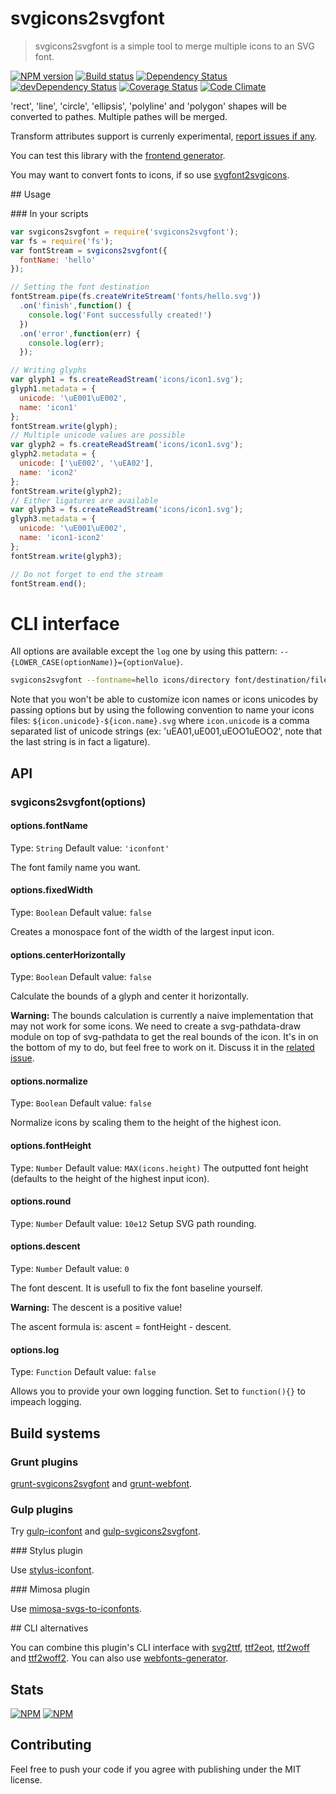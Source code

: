 # svgicons2svgfont
> svgicons2svgfont is a simple tool to merge multiple icons to an SVG font.

[![NPM version](https://badge.fury.io/js/svgicons2svgfont.png)](https://npmjs.org/package/svgicons2svgfont) [![Build status](https://secure.travis-ci.org/nfroidure/svgicons2svgfont.png)](https://travis-ci.org/nfroidure/svgicons2svgfont) [![Dependency Status](https://david-dm.org/nfroidure/svgicons2svgfont.png)](https://david-dm.org/nfroidure/svgicons2svgfont) [![devDependency Status](https://david-dm.org/nfroidure/svgicons2svgfont/dev-status.png)](https://david-dm.org/nfroidure/svgicons2svgfont#info=devDependencies) [![Coverage Status](https://coveralls.io/repos/nfroidure/svgicons2svgfont/badge.png?branch=master)](https://coveralls.io/r/nfroidure/svgicons2svgfont?branch=master) [![Code Climate](https://codeclimate.com/github/nfroidure/svgicons2svgfont.png)](https://codeclimate.com/github/nfroidure/svgicons2svgfont)

'rect', 'line', 'circle', 'ellipsis', 'polyline' and 'polygon' shapes will be
 converted to pathes. Multiple pathes will be merged.

Transform attributes support is currenly experimental,
 [report issues if any](https://github.com/nfroidure/svgicons2svgfont/issues/6).

You can test this library with the
 [frontend generator](http://nfroidure.github.io/svgiconfont/).

You may want to convert fonts to icons, if so use
 [svgfont2svgicons](https://github.com/nfroidure/svgifont2svgicons).

## Usage

### In your scripts
```js
var svgicons2svgfont = require('svgicons2svgfont');
var fs = require('fs');
var fontStream = svgicons2svgfont({
  fontName: 'hello'
});

// Setting the font destination
fontStream.pipe(fs.createWriteStream('fonts/hello.svg'))
  .on('finish',function() {
    console.log('Font successfully created!')
  })
  .on('error',function(err) {
    console.log(err);
  });

// Writing glyphs
var glyph1 = fs.createReadStream('icons/icon1.svg');
glyph1.metadata = {
  unicode: '\uE001\uE002',
  name: 'icon1'
};
fontStream.write(glyph);
// Multiple unicode values are possible
var glyph2 = fs.createReadStream('icons/icon1.svg');
glyph2.metadata = {
  unicode: ['\uE002', '\uEA02'],
  name: 'icon2'
};
fontStream.write(glyph2);
// Either ligatures are available
var glyph3 = fs.createReadStream('icons/icon1.svg');
glyph3.metadata = {
  unicode: '\uE001\uE002',
  name: 'icon1-icon2'
};
fontStream.write(glyph3);

// Do not forget to end the stream
fontStream.end();
```

# CLI interface
All options are available except the `log` one by using this pattern:
 `--{LOWER_CASE(optionName)}={optionValue}`.
```sh
svgicons2svgfont --fontname=hello icons/directory font/destination/file.svg
```
Note that you won't be able to customize icon names or icons unicodes by
 passing options but by using the following convention to name your icons files:
 `${icon.unicode}-${icon.name}.svg` where `icon.unicode` is a comma separated
 list of unicode strings (ex: 'uEA01,uE001,uEOO1uEOO2', note that the last
 string is in fact a ligature).

## API

### svgicons2svgfont(options)

#### options.fontName
Type: `String`
Default value: `'iconfont'`

The font family name you want.

#### options.fixedWidth
Type: `Boolean`
Default value: `false`

Creates a monospace font of the width of the largest input icon.

#### options.centerHorizontally
Type: `Boolean`
Default value: `false`

Calculate the bounds of a glyph and center it horizontally.

**Warning:** The bounds calculation is currently a naive implementation that
 may not work for some icons. We need to create a svg-pathdata-draw module on
 top of svg-pathdata to get the real bounds of the icon. It's in on the bottom
 of my to do, but feel free to work on it. Discuss it in the
 [related issue](https://github.com/nfroidure/svgicons2svgfont/issues/18).

#### options.normalize
Type: `Boolean`
Default value: `false`

Normalize icons by scaling them to the height of the highest icon.

#### options.fontHeight
Type: `Number`
Default value: `MAX(icons.height)`
The outputted font height  (defaults to the height of the highest input icon).

#### options.round
Type: `Number`
Default value: `10e12`
Setup SVG path rounding.

#### options.descent
Type: `Number`
Default value: `0`

The font descent. It is usefull to fix the font baseline yourself.

**Warning:**  The descent is a positive value!

The ascent formula is: ascent = fontHeight - descent.

#### options.log
Type: `Function`
Default value: `false`

Allows you to provide your own logging function. Set to `function(){}` to
 impeach logging.

## Build systems

### Grunt plugins

[grunt-svgicons2svgfont](https://github.com/nfroidure/grunt-svgicons2svgfont)
 and [grunt-webfont](https://github.com/sapegin/grunt-webfont).

### Gulp plugins

Try [gulp-iconfont](https://github.com/nfroidure/gulp-iconfont) and
  [gulp-svgicons2svgfont](https://github.com/nfroidure/gulp-svgicons2svgfont).

### Stylus plugin

Use [stylus-iconfont](https://www.npmjs.org/package/stylus-iconfont).

### Mimosa plugin

Use [mimosa-svgs-to-iconfonts](https://www.npmjs.org/package/mimosa-svgs-to-iconfonts).

## CLI alternatives

You can combine this plugin's CLI interface with
 [svg2ttf](https://www.npmjs.com/package/),
 [ttf2eot](https://www.npmjs.com/package/),
 [ttf2woff](https://www.npmjs.com/package/)
 and [ttf2woff2](https://www.npmjs.com/package/).
You can also use [webfonts-generator](https://www.npmjs.com/package/webfonts-generator).

## Stats

[![NPM](https://nodei.co/npm/svgicons2svgfont.png?downloads=true&stars=true)](https://nodei.co/npm/svgicon2svgfont/)
[![NPM](https://nodei.co/npm-dl/svgicons2svgfont.png)](https://nodei.co/npm/svgicon2svgfont/)

## Contributing
Feel free to push your code if you agree with publishing under the MIT license.

